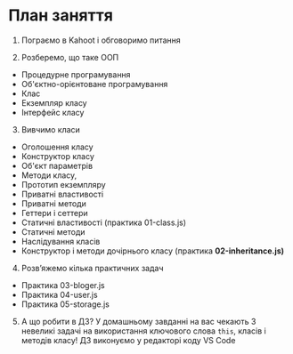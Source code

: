 # План заняття

1. Пограємо в Kahoot і обговоримо питання

2. Розберемо, що таке ООП
- Процедурне програмування
- Об'єктно-орієнтоване програмування
- Клас
- Екземпляр класу
- Інтерфейс класу

3. Вивчимо класи 
- Оголошення класу
- Конструктор класу
- Об'єкт параметрів
- Методи класу,
- Прототип екземпляру
- Приватні властивості
- Приватні методи
- Геттери і сеттери
- Статичні властивості (практика 01-class.js)
- Статичні методи
- Наслідування класів
- Конструктор і методи дочірнього класу (практика **02-inheritance.js)**

4. Розв’яжемо кілька практичних задач
- Практика 03-bloger.js
- Практика 04-user.js
- Практика 05-storage.js

5. А що робити в ДЗ? У домашньому завданні на вас чекають 3 невеликі задачі на використання ключового слова `this`, класів і методів класу! ДЗ виконуємо у редакторі коду VS Code

